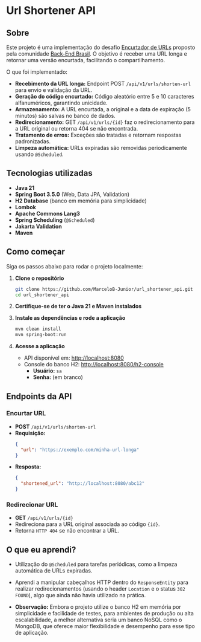 # Url Shortener API

## Sobre

Este projeto é uma implementação do desafio [Encurtador de URLs](https://github.com/backend-br/desafios/blob/master/url-shortener/PROBLEM.md) proposto pela comunidade [Back-End Brasil](https://github.com/backend-br). O objetivo é receber uma URL longa e retornar uma versão encurtada, facilitando o compartilhamento.

O que foi implementado:

- **Recebimento da URL longa:** Endpoint POST `/api/v1/urls/shorten-url` para envio e validação da URL.
- **Geração do código encurtado:** Código aleatório entre 5 e 10 caracteres alfanuméricos, garantindo unicidade.
- **Armazenamento:** A URL encurtada, a original e a data de expiração (5 minutos) são salvas no banco de dados.
- **Redirecionamento:** GET `/api/v1/urls/{id}` faz o redirecionamento para a URL original ou retorna 404 se não encontrada.
- **Tratamento de erros:** Exceções são tratadas e retornam respostas padronizadas.
- **Limpeza automática:** URLs expiradas são removidas periodicamente usando `@Scheduled`.

## Tecnologias utilizadas

- **Java 21**
- **Spring Boot 3.5.0** (Web, Data JPA, Validation)
- **H2 Database** (banco em memória para simplicidade)
- **Lombok**
- **Apache Commons Lang3**
- **Spring Scheduling** (`@Scheduled`)
- **Jakarta Validation**
- **Maven**

## Como começar

Siga os passos abaixo para rodar o projeto localmente:

1. **Clone o repositório**
   ```bash
   git clone https://github.com/MarceloB-Junior/url_shortener_api.git
   cd url_shortener_api
   ```

2. **Certifique-se de ter o Java 21 e Maven instalados**

3. **Instale as dependências e rode a aplicação**
   ```bash
   mvn clean install
   mvn spring-boot:run
   ```

4. **Acesse a aplicação**
   - API disponível em: [http://localhost:8080](http://localhost:8080)
   - Console do banco H2: [http://localhost:8080/h2-console](http://localhost:8080/h2-console)
     - **Usuário:** `sa`
     - **Senha:** (em branco)

## Endpoints da API

### Encurtar URL

- **POST** `/api/v1/urls/shorten-url`
- **Requisição:**
  ```json
  {
    "url": "https://exemplo.com/minha-url-longa"
  }
  ```
- **Resposta:**
  ```json
  {
    "shortened_url": "http://localhost:8080/abc12"
  }
  ```

### Redirecionar URL

- **GET** `/api/v1/urls/{id}`
- Redireciona para a URL original associada ao código `{id}`.
- Retorna `HTTP 404` se não encontrar a URL.

## O que eu aprendi?

- Utilização do `@Scheduled` para tarefas periódicas, como a limpeza automática de URLs expiradas.

- Aprendi a manipular cabeçalhos HTTP dentro do `ResponseEntity` para realizar redirecionamentos (usando o header `Location` e o status `302 FOUND`), algo que ainda não havia utilizado na prática.

- **Observação:** Embora o projeto utilize o banco H2 em memória por simplicidade e facilidade de testes, para ambientes de produção ou alta escalabilidade, a melhor alternativa seria um banco NoSQL como o MongoDB, que oferece maior flexibilidade e desempenho para esse tipo de aplicação.